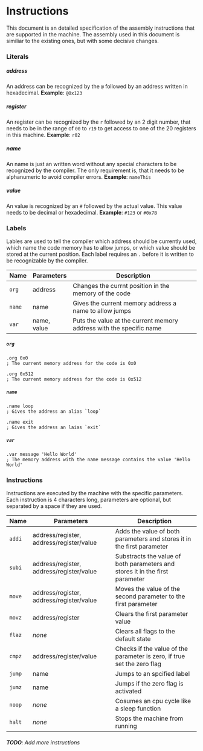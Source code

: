 # Instructions

This document is an detailed specification of the assembly instructions that
are supported in the machine. The assembly used in this document is similiar to
the existing ones, but with some decisive changes.

### Literals

##### address

An address can be recognized by the `@` followed by an address written in
hexadecimal. **Example**: `@0x123`

##### register

An register can be recognized by the `r` followed by an 2 digit number, that
needs to be in the range of `00` to `r19` to get access to one of the 20
registers in this machine. **Example**: `r02`

##### name

An name is just an written word without any special characters to be recognized
by the compiler. The only requirement is, that it needs to be alphanumeric to
avoid compiler errors. **Example**: `nameThis`

##### value

An value is recognized by an `#` followed by the actual value. This value needs
to be decimal or hexadecimal. **Example**: `#123` or `#0x7B`

### Labels

Lables are used to tell the compiler which address should be currently used,
which name the code memory has to allow jumps, or which value should be stored
at the current position. Each label requires an `.` before it is written to be
recognizable by the compiler.

| Name | Parameters | Description |
|-|-|-|
| `org` | address | Changes the currnt position in the memory of the code |
| `name` | name | Gives the current memory address a name to allow jumps |
| `var` | name, value | Puts the value at the current memory address with the specific name |

##### `org`

```assembly
.org 0x0
; The current memory address for the code is 0x0

.org 0x512
; The current memory address for the code is 0x512
```

##### `name`

```assembly
.name loop
; Gives the address an alias `loop`

.name exit
; Gives the address an laias `exit`
```

##### `var`

```assembly
.var message 'Hello World'
; The memory address with the name message contains the value 'Hello World'
```

### Instructions

Instructions are executed by the machine with the specific parameters. Each
instruction is 4 characters long, parameters are optional, but separated by
a space if they are used.

| Name | Parameters | Description |
|-|-|-|
| `addi` | address/register, address/register/value | Adds the value of both parameters and stores it in the first parameter |
| `subi` | address/register, address/register/value | Substracts the value of both parameters and stores it in the first parameter |
| `move` | address/register, address/register/value | Moves the value of the second parameter to the first parameter |
| `movz` | address/register | Clears the first parameter value |
| `flaz` | _none_ | Clears all flags to the default state |
| `cmpz` | address/register/value | Checks if the value of the parameter is zero, if true set the zero flag |
| `jump` | name | Jumps to an spcified label |
| `jumz` | name | Jumps if the zero flag is activated |
| `noop` | _none_ | Cosumes an cpu cycle like a sleep function |
| `halt` | _none_ | Stops the machine from running |

###### **TODO**: Add more instructions
